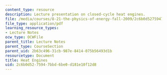```yaml
---
content_type: resource
description: Lecture presentation on closed-cycle heat engines.
file: /media/courses/8-21-the-physics-of-energy-fall-2009/2c6b0d5275947bbd6be0d181e10f12d8_MIT8_21s09_lec09.pdf
file_type: application/pdf
learning_resource_types:
- Lecture Notes
ocw_type: OCWFile
parent_title: Lecture Notes
parent_type: CourseSection
parent_uid: 2b63c496-31cb-987e-8414-075b56493d1b
resourcetype: Document
title: Heat Engines
uid: 2c6b0d52-7594-7bbd-6be0-d181e10f12d8
---
```

